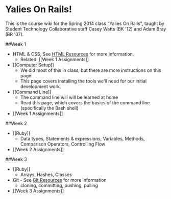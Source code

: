 # Yalies On Rails!
This is the course wiki for the Spring 2014 class "Yalies On Rails", taught by Student Technology Collaborative staff Casey Watts (BK '12) and Adam Bray (BR '07).

##Week 1
- HTML & CSS, See [HTML Resources](Resources#html--css) for more information.
  - Related: [[Week 1 Assignments]]
- [[Computer Setup]]
  - We did most of this in class, but there are more instructions on this page.
  - This page covers installing the tools we'll need for our initial development work.
- [[Command Line]]
  - The command line will will be learned at home
  - Read this page, which covers the basics of the command line (specifically the Bash shell)
- [[Week 1 Assignments]]

##Week 2
- [[Ruby]]
  - Data types, Statements & expressions, Variables, Methods, Comparison Operators, Controlling Flow
- [[Week 2 Assignments]]

##Week 3
- [[Ruby]]
  - Arrays, Hashes, Classes
- Git - See [Git Resources](Resources#wiki-git) for more information
  - cloning, committing, pushing, pulling
- [[Week 3 Assignments]]